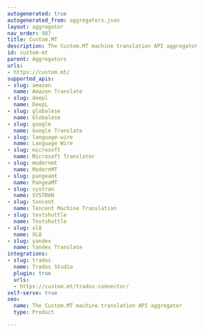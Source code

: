 ```yaml
---
autogenerated: true
autogenerated_from: aggregators.json
layout: aggregator
nav_order: 987
title: Custom.MT
description: The Custom.MT machine translation API aggregator
id: custom-mt
parent: Aggregators
urls:
- https://custom.mt/
supported_apis:
- slug: amazon
  name: Amazon Translate
- slug: deepl
  name: DeepL
- slug: globalese
  name: Globalese
- slug: google
  name: Google Translate
- slug: language-wire
  name: Language Wire
- slug: microsoft
  name: Microsoft Translator
- slug: modernmt
  name: ModernMT
- slug: pangeamt
  name: PangeaMT
- slug: systran
  name: SYSTRAN
- slug: tencent
  name: Tencent Machine Translation
- slug: textshuttle
  name: Textshuttle
- slug: xl8
  name: XL8
- slug: yandex
  name: Yandex Translate
integrations:
- slug: trados
  name: Trados Studio
  plugin: true
  urls:
  - https://custom.mt/trados-connector/
self-serve: true
seo:
  name: The Custom.MT machine translation API aggregator
  type: Product

---
```


